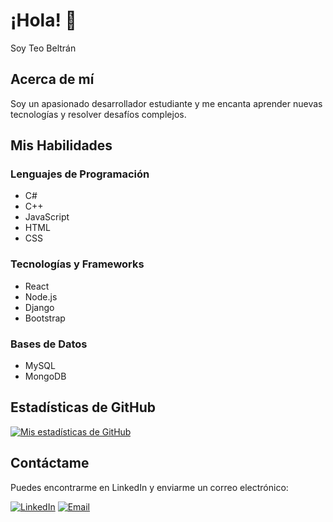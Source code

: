 # ¡Hola! 👋

Soy Teo Beltrán

## Acerca de mí

Soy un apasionado desarrollador estudiante y me encanta aprender nuevas tecnologías y resolver desafíos complejos. 

## Mis Habilidades

### Lenguajes de Programación

- C#
- C++
- JavaScript
- HTML
- CSS

### Tecnologías y Frameworks

- React
- Node.js
- Django
- Bootstrap

### Bases de Datos

- MySQL
- MongoDB

## Estadísticas de GitHub

[![Mis estadísticas de GitHub](https://github-readme-stats.vercel.app/api?username=TeoBeltran&show_icons=true&theme=radical)](https://github.com/TeoBeltran)

## Contáctame

Puedes encontrarme en LinkedIn y enviarme un correo electrónico:

[![LinkedIn](https://img.shields.io/badge/LinkedIn-Connect-blue)](https://www.linkedin.com/in/teo-beltr%C3%A1n-nanziot-392346183/)
[![Email](https://img.shields.io/badge/Email-Contact-red)](mailto:teo.belnan@gmail.com)
